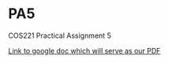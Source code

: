 # PA5
COS221 Practical Assignment 5

[Link to google doc which will serve as our PDF](https://docs.google.com/document/d/1HCdiDKmMvNs-inpHFAS4SsoUrnUacSh6yG2EnztobWc/edit?usp=sharing)
